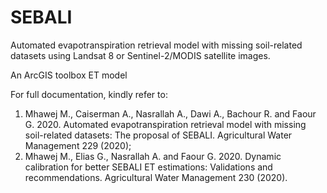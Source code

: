 # SEBALI
Automated evapotranspiration retrieval model with missing soil-related datasets using Landsat 8 or Sentinel-2/MODIS satellite images.

An ArcGIS toolbox ET model

For full documentation, kindly refer to:
1.	Mhawej M., Caiserman A., Nasrallah A., Dawi A., Bachour R. and Faour G. 2020. Automated evapotranspiration retrieval model with missing soil-related datasets: The proposal of SEBALI. Agricultural Water Management 229 (2020);
2.	Mhawej M., Elias G., Nasrallah A. and Faour G. 2020. Dynamic calibration for better SEBALI ET estimations: Validations and recommendations. Agricultural Water Management 230 (2020).
